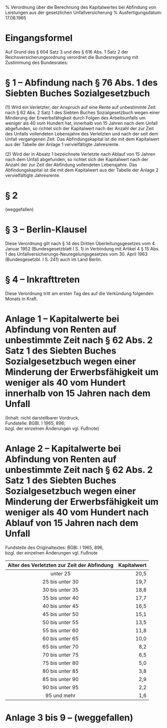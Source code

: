 % Verordnung über die Berechnung des Kapitalwertes bei Abfindung von Leistungen aus der gesetzlichen Unfallversicherung
% Ausfertigungsdatum: 17.08.1965
 
# Eingangsformel

Auf Grund des § 604 Satz 3 und des § 616 Abs. 1 Satz 2 der Reichsversicherungsordnung verordnet die Bundesregierung mit Zustimmung des Bundesrates:

# § 1 – Abfindung nach § 76 Abs. 1 des Siebten Buches Sozialgesetzbuch

(1) Wird ein Verletzter, der Anspruch auf eine Rente auf unbestimmte Zeit nach § 62 Abs. 2 Satz 1 des Siebten Buches Sozialgesetzbuch wegen einer Minderung der Erwerbsfähigkeit durch Folgen des Arbeitsunfalls um weniger als 40 vom Hundert hat, innerhalb von 15 Jahren nach dem Unfall abgefunden, so richtet sich der Kapitalwert nach der Anzahl der zur Zeit des Unfalls vollendeten Lebensjahre des Verletzten und nach der seit dem Unfall vergangenen Zeit. Das Abfindungskapital ist die mit dem Kapitalwert aus der Tabelle der Anlage 1 vervielfältigte Jahresrente.

(2) Wird der in Absatz 1 bezeichnete Verletzte nach Ablauf von 15 Jahren nach dem Unfall abgefunden, so richtet sich der Kapitalwert nach der Anzahl der zur Zeit der Abfindung vollendeten Lebensjahre. Das Abfindungskapital ist die mit dem Kapitalwert aus der Tabelle der Anlage 2 vervielfältigte Jahresrente.

# § 2

(weggefallen)

# § 3 – Berlin-Klausel

Diese Verordnung gilt nach § 14 des Dritten Überleitungsgesetzes vom 4. Januar 1952 (Bundesgesetzblatt I S. 1) in Verbindung mit Artikel 4 § 15 Abs. 1 des Unfallversicherungs-Neuregelungsgesetzes vom 30. April 1963 (Bundesgesetzbl. I S. 241) auch im Land Berlin.

# § 4 – Inkrafttreten

Diese Verordnung tritt am ersten Tag des auf die Verkündung folgenden Monats in Kraft.

# Anlage 1 – Kapitalwerte bei Abfindung von Renten auf unbestimmte Zeit nach § 62 Abs. 2 Satz 1 des Siebten Buches Sozialgesetzbuch wegen einer Minderung der Erwerbsfähigkeit um weniger als 40 vom Hundert innerhalb von 15 Jahren nach dem Unfall

(Inhalt: nicht darstellbarer Vordruck,  
Fundstelle: BGBl. I 1965, 896;  
bzgl. der einzelnen Änderungen vgl. Fußnote)

# Anlage 2 – Kapitalwerte bei Abfindung von Renten auf unbestimmte Zeit nach § 62 Abs. 2 Satz 1 des Siebten Buches Sozialgesetzbuch wegen einer Minderung der Erwerbsfähigkeit um weniger als 40 vom Hundert nach Ablauf von 15 Jahren nach dem Unfall

Fundstelle des Originaltextes: BGBl. I 1965, 896,  
bzgl. der einzelnen Änderungen vgl. Fußnote

  

| Alter des Verletzten zur Zeit der Abfindung | Kapitalwert |
|:-------------------------------------------:|------------:|
|                  unter 25                   |        20,5 |
|               25 bis unter 30               |        19,7 |
|               30 bis unter 35               |        18,8 |
|               35 bis unter 40               |        17,7 |
|               40 bis unter 45               |        16,5 |
|               45 bis unter 50               |        15,1 |
|               50 bis unter 55               |        13,5 |
|               55 bis unter 60               |        11,8 |
|               60 bis unter 65               |        10,0 |
|               65 bis unter 70               |         8,2 |
|               70 bis unter 75               |         6,5 |
|               75 bis unter 80               |         5,0 |
|               80 bis unter 85               |         3,8 |
|               85 bis unter 90               |         2,9 |
|               90 bis unter 95               |         2,2 |
|                 95 und mehr                 |         1,6 |

# Anlage 3 bis 9 – (weggefallen)
